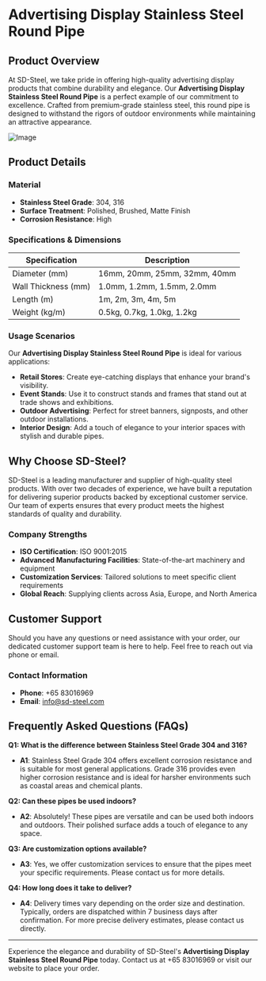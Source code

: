 # Advertising Display Stainless Steel Round Pipe

## Product Overview

At SD-Steel, we take pride in offering high-quality advertising display products that combine durability and elegance. Our **Advertising Display Stainless Steel Round Pipe** is a perfect example of our commitment to excellence. Crafted from premium-grade stainless steel, this round pipe is designed to withstand the rigors of outdoor environments while maintaining an attractive appearance.

![Image](https://github.com/user-attachments/assets/2567258e-e124-4816-932d-1809bd27ef0b)

## Product Details

### Material
- **Stainless Steel Grade**: 304, 316
- **Surface Treatment**: Polished, Brushed, Matte Finish
- **Corrosion Resistance**: High

### Specifications & Dimensions

| Specification | Description |
|---------------|-------------|
| Diameter (mm) | 16mm, 20mm, 25mm, 32mm, 40mm |
| Wall Thickness (mm) | 1.0mm, 1.2mm, 1.5mm, 2.0mm |
| Length (m) | 1m, 2m, 3m, 4m, 5m |
| Weight (kg/m) | 0.5kg, 0.7kg, 1.0kg, 1.2kg |

### Usage Scenarios

Our **Advertising Display Stainless Steel Round Pipe** is ideal for various applications:
- **Retail Stores**: Create eye-catching displays that enhance your brand's visibility.
- **Event Stands**: Use it to construct stands and frames that stand out at trade shows and exhibitions.
- **Outdoor Advertising**: Perfect for street banners, signposts, and other outdoor installations.
- **Interior Design**: Add a touch of elegance to your interior spaces with stylish and durable pipes.

## Why Choose SD-Steel?

SD-Steel is a leading manufacturer and supplier of high-quality steel products. With over two decades of experience, we have built a reputation for delivering superior products backed by exceptional customer service. Our team of experts ensures that every product meets the highest standards of quality and durability.

### Company Strengths
- **ISO Certification**: ISO 9001:2015
- **Advanced Manufacturing Facilities**: State-of-the-art machinery and equipment
- **Customization Services**: Tailored solutions to meet specific client requirements
- **Global Reach**: Supplying clients across Asia, Europe, and North America

## Customer Support

Should you have any questions or need assistance with your order, our dedicated customer support team is here to help. Feel free to reach out via phone or email.

### Contact Information
- **Phone**: +65 83016969
- **Email**: info@sd-steel.com

## Frequently Asked Questions (FAQs)

**Q1: What is the difference between Stainless Steel Grade 304 and 316?**
- **A1**: Stainless Steel Grade 304 offers excellent corrosion resistance and is suitable for most general applications. Grade 316 provides even higher corrosion resistance and is ideal for harsher environments such as coastal areas and chemical plants.

**Q2: Can these pipes be used indoors?**
- **A2**: Absolutely! These pipes are versatile and can be used both indoors and outdoors. Their polished surface adds a touch of elegance to any space.

**Q3: Are customization options available?**
- **A3**: Yes, we offer customization services to ensure that the pipes meet your specific requirements. Please contact us for more details.

**Q4: How long does it take to deliver?**
- **A4**: Delivery times vary depending on the order size and destination. Typically, orders are dispatched within 7 business days after confirmation. For more precise delivery estimates, please contact us directly.

---

Experience the elegance and durability of SD-Steel's **Advertising Display Stainless Steel Round Pipe** today. Contact us at +65 83016969 or visit our website to place your order.